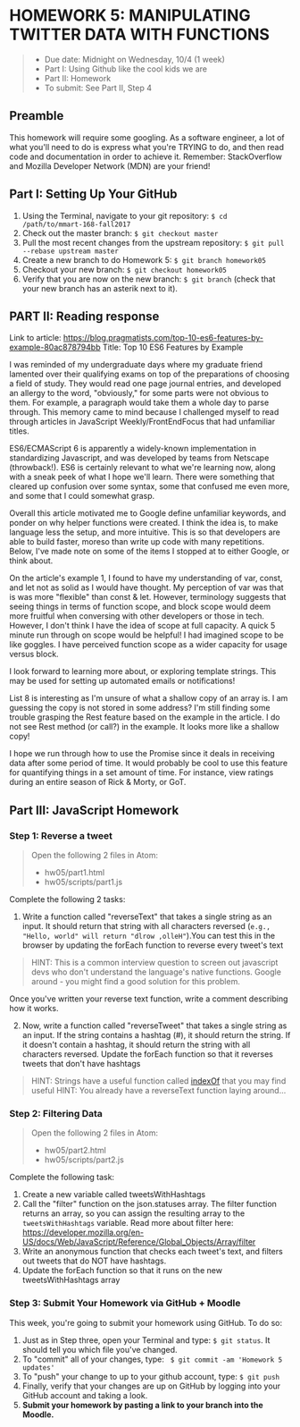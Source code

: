 # HOMEWORK 5: MANIPULATING TWITTER DATA WITH FUNCTIONS
> * Due date: Midnight on Wednesday, 10/4 (1 week)
> * Part I: Using Github like the cool kids we are
> * Part II: Homework
> * To submit: See Part II, Step 4

## Preamble
This homework will require some googling. As a software engineer, a lot of what you'll need to do is express what you're TRYING to do, and then read code and documentation in order to achieve it. Remember: StackOverflow and Mozilla Developer Network (MDN) are your friend!

## Part I: Setting Up Your GitHub
1. Using the Terminal, navigate to your git repository: `$ cd /path/to/mmart-168-fall2017`
2. Check out the master branch: `$ git checkout master`
3. Pull the most recent changes from the upstream repository: `$ git pull --rebase upstream master`
4. Create a new branch to do Homework 5: `$ git branch homework05`
5. Checkout your new branch: `$ git checkout homework05`
6. Verify that you are now on the new branch: `$ git branch` (check that your new branch has an asterik next to it).

## PART II: Reading response
Link to article: https://blog.pragmatists.com/top-10-es6-features-by-example-80ac878794bb
Title: Top 10 ES6 Features by Example

I was reminded of my undergraduate days where my graduate friend lamented over their qualifying exams on top of the preparations of choosing a field of study. They would read one page journal entries, and developed an allergy to the word, "obviously," for some parts were not obvious to them. For example, a paragraph would take them a whole day to parse through.
This memory came to mind because I challenged myself to read through articles in JavaScript Weekly/FrontEndFocus that had
unfamiliar titles.

ES6/ECMAScript 6 is apparently a widely-known implementation in standardizing Javascript, and was developed by teams
from Netscape (throwback!). ES6 is certainly relevant to what we're learning now, along with a sneak peek of what I hope we'll learn.
There were something that cleared up confusion over some syntax, some that confused me even more, and some that I could somewhat grasp.

Overall this article motivated me to Google define unfamiliar keywords, and ponder on why helper functions were created. I think the idea is, to make language less the setup, and more intuitive. This is so that developers are able to build faster, moreso than write up code with many repetitions. Below, I've made note on some of the items I stopped at to either Google, or think about.

On the article's example 1, I found to have my understanding of var, const, and let not as solid as I would have thought. My perception
of var was that is was more "flexible" than const & let. However, terminology suggests that seeing things in terms of function scope, and block scope would deem more fruitful when conversing with other developers or those in tech. However, I don't think I have the idea
of scope at full capacity. A quick 5 minute run through on scope would be helpful! I had imagined scope to be like goggles. I have perceived function scope as a wider capacity for usage versus block.

I look forward to learning more about, or exploring template strings. This may be used for setting up automated emails or notifications!

List 8 is interesting as I'm unsure of what a shallow copy of an array is. I am guessing the copy is not stored in some address?
I'm still finding some trouble grasping the Rest feature based on the example in the article. I do not see Rest method (or call?) in the example. It looks more like a shallow copy!

I hope we run through how to use the Promise since it deals in receiving data after some period of time. It would probably be cool to use this feature for quantifying things in a set amount of time. For instance, view ratings during an entire season of Rick & Morty, or GoT.


## Part III: JavaScript Homework

### Step 1: Reverse a tweet
> Open the following 2 files in Atom:
>  
>  * hw05/part1.html
>  * hw05/scripts/part1.js

Complete the following 2 tasks:

1. Write a function called "reverseText" that takes a single string as an input. It should return that string with all characters reversed (`e.g., "Hello, world" will return "dlrow ,olleH"`).You can test this in the browser by updating the forEach function to reverse every tweet's text
> HINT: This is a common interview question to screen out javascript devs who don't understand the language's native functions. Google around - you might find a good solution for this problem.

Once you've written your reverse text function, write a comment describing how it works.

2. Now, write a function called "reverseTweet" that takes a single string as an input. If the string contains a hashtag (#), it should return the string. If it doesn't contain a hashtag, it should return the string with all characters reversed. Update the forEach function so that it reverses tweets that don't have hashtags
> HINT: Strings have a useful function called [indexOf]((https://developer.mozilla.org/en-US/docs/Web/JavaScript/Reference/Global_Objects/String/indexOf)) that you may find useful
> HINT: You already have a reverseText function laying around...

### Step 2: Filtering Data
> Open the following 2 files in Atom:
>  
>  * hw05/part2.html
>  * hw05/scripts/part2.js

Complete the following task:

1. Create a new variable called tweetsWithHashtags
2. Call the "filter" function on the json.statuses array. The filter function returns an array, so you can assign the resulting array to the `tweetsWithHashtags` variable. Read more about filter here: https://developer.mozilla.org/en-US/docs/Web/JavaScript/Reference/Global_Objects/Array/filter
3. Write an anonymous function that checks each tweet's text, and filters out tweets that do NOT have hashtags.
4. Update the forEach function so that it runs on the new tweetsWithHashtags array

### Step 3: Submit Your Homework via GitHub + Moodle
This week, you're going to submit your homework using GitHub. To do so:

1. Just as in Step three, open your Terminal and type: `$ git status`. It should tell you which file you've changed.
2. To "commit" all of your changes, type: ` $ git commit -am 'Homework 5 updates'`
3. To "push" your change to up to your github account, type: `$ git push`
4. Finally, verify that your changes are up on GitHub by logging into your GitHub account and taking a look.
5. **Submit your homework by pasting a link to your branch into the Moodle.**
